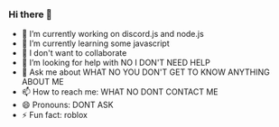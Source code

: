 ### Hi there 👋

- 🔭 I’m currently working on discord.js and node.js
- 🌱 I’m currently learning some javascript
- 👯 I don't want to collaborate
- 🤔 I’m looking for help with NO I DON'T NEED HELP
- 💬 Ask me about WHAT NO YOU DON'T GET TO KNOW ANYTHING ABOUT ME
- 📫 How to reach me: WHAT NO DONT CONTACT ME
- 😄 Pronouns: DONT ASK
- ⚡ Fun fact: roblox
